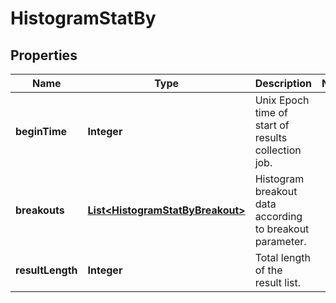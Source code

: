 
# HistogramStatBy

## Properties
Name | Type | Description | Notes
------------ | ------------- | ------------- | -------------
**beginTime** | **Integer** | Unix Epoch time of start of results collection job. | 
**breakouts** | [**List&lt;HistogramStatByBreakout&gt;**](HistogramStatByBreakout.md) | Histogram breakout data according to breakout parameter. | 
**resultLength** | **Integer** | Total length of the result list. | 



